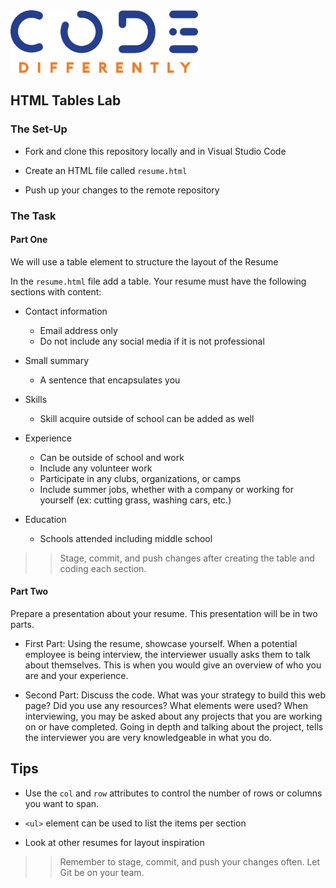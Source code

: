 <img  src="../code-diff-logo.png" alt="Code Differently Logo" style="height:100px; width:300px; text-align:center;">

## HTML Tables Lab



### The Set-Up

- Fork and clone  this repository locally and in Visual Studio Code

- Create an HTML file called `resume.html`

- Push up your changes to the remote repository


### The Task

#### Part One

We will use a table element to structure the layout of the Resume

In the `resume.html` file add a table. Your resume must have the following sections with content:

- Contact information

    - Email address only
    - Do not include any social media if it is not professional

- Small summary 
    
    - A sentence that encapsulates you

- Skills

    - Skill acquire outside of school can be added as well

- Experience

    - Can be outside of school and work
    - Include any volunteer work
    - Participate in any clubs, organizations, or camps
    - Include summer jobs, whether with a company or working for yourself (ex: cutting grass, washing cars, etc.)

- Education

    - Schools attended including middle school

>> Stage, commit, and push changes after creating the table and coding each section. 

#### Part Two

Prepare a presentation about your resume. This presentation will be in two parts. 

- First Part: Using the resume, showcase yourself. When a potential employee is being interview, the interviewer usually asks them to talk about themselves. This is when you would give an overview of who you are and your experience. 

- Second Part: Discuss the code. What was your strategy to build this web page? Did you use any resources? What elements were used?  When interviewing, you may be asked about any projects that you are working on or have completed. Going in depth and talking about the project, tells the interviewer you are very knowledgeable in what you do. 

## Tips

- Use the `col` and `row` attributes to control the number of rows or columns you want to span.

- `<ul>` element can be used to list the items per section

- Look at other resumes for layout inspiration


>> Remember to stage, commit, and push your changes often. Let Git be on your team.

